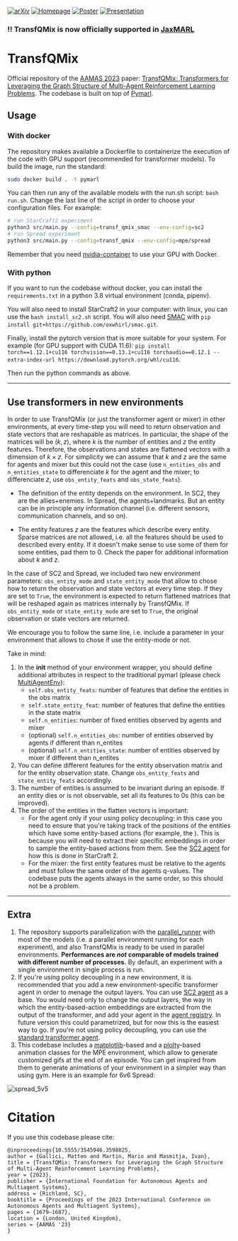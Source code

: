 [![arXiv](https://img.shields.io/badge/arXiv-2301.05334-b31b1b.svg)](https://arxiv.org/abs/2301.05334)
[![Homepage](https://img.shields.io/badge/Project-Homepage-0077B5.svg)](https://mttga.github.io/pymarl_transformers/)
[![Poster](https://img.shields.io/badge/View-Poster-008037.svg)](https://mttga.github.io/pymarl_transformers/poster/index.html)
[![Presentation](https://img.shields.io/badge/View-Presentation-FFD700.svg)](https://mttga.github.io/pymarl_transformers/presentation/index.html)

### ‼️ TransfQMix is now officially supported in [JaxMARL](https://github.com/FLAIROx/JaxMARL/tree/main/baselines/QLearning)

# TransfQMix

Official repository of the [AAMAS 2023](https://aamas2023.soton.ac.uk/) paper: [TransfQMix: Transformers for Leveraging the Graph Structure of
Multi-Agent Reinforcement Learning Problems](https://arxiv.org/abs/2301.05334). The codebase is built on top of [Pymarl](https://github.com/oxwhirl/pymarl). 

## Usage 

### With docker
The repository makes available a Dockerfile to containerize the execution of the code with GPU support (recommended for transformer models). To build the image, run the standard:

```bash
sudo docker build . -t pymarl
```

You can then run any of the available models with the run.sh script: ```bash run.sh```. Change the last line of the script in order to choose your configuration files. For example:

```bash
# run StarCraft2 experiment
python3 src/main.py --config=transf_qmix_smac --env-config=sc2
# run Spread experiment
python3 src/main.py --config=transf_qmix --env-config=mpe/spread
```

Remember that you need [nvidia-container](https://docs.nvidia.com/datacenter/cloud-native/container-toolkit/install-guide.html#installation-guide) to use your GPU with Docker. 

### With python
If you want to run the codebase without docker, you can install the ```requirements.txt``` in a python 3.8 virtual environment (conda, pipenv). 

You will also need to install StarCraft2 in your computer: with linux, you can use the ```bash install_sc2.sh``` script. You will also need [SMAC](https://github.com/oxwhirl/smac.git) with ```pip install git+https://github.com/oxwhirl/smac.git```. 

Finally, install the pytorch version that is more suitable for your system. For example (for GPU support with CUDA 11.6): ```pip install torch==1.12.1+cu116 torchvision==0.13.1+cu116 torchaudio==0.12.1 --extra-index-url https://download.pytorch.org/whl/cu116```.

Then run the python commands as above. 

***

## Use transformers in new environments

In order to use TransfQMix (or just the transformer agent or mixer) in other environments, at every time-step you will need to return observation and state vectors that are reshapable as matrices. In particular, the shape of the matrices will be $(k, z)$, where $k$ is the number of entities and $z$ the entity features. Therefore, the observations and states are flattened vectors with a dimension of $k \times z$. For simplicity we can assume that $k$ and $z$ are the same for agents and mixer but this could not the case (use ```n_entities_obs``` and ```n_entities_state``` to differenciate $k$ for the agent and the mixer; to differenciate $z$, use ```obs_entity_feats``` and ```obs_state_feats```).

- The definition of the entity depends on the environment. In SC2, they are the allies+enemies. In Spread, the agents+landmarks. But an entity can be in principle any information channel (i.e. different sensors, communication channels, and so on). 

- The entity features $z$ are the features which describe every entity. Sparse matrices are not allowed, i.e. all the features should be used to described every entity. If it doesn't make sense to use some of them for some entities, pad them to 0. Check the paper for additional information about $k$ and $z$.

In the case of SC2 and Spread, we included two new environment parameters: ```obs_entity_mode``` and ```state_entity_mode``` that allow to chose how to return the observation and state vectors at every time step. If they are set to ```True```, the environment is expected to return flattened matrices that will be reshaped again as matrices internally by TransfQMix. If ```obs_entity_mode``` or ```state_entity_mode``` are set to ```True```, the original observation or state vectors are returned.

We encourage you to follow the same line, i.e. include a parameter in your environment that allows to chose if use the entity-mode or not. 

Take in mind:
1. In the __init__ method of your environment wrapper, you should define additional attributes in respect to the traditional pymarl (please check [MultiAgentEnv](src/envs/multiagentenv.py)):
    - ```self.obs_entity_feats```: number of features that define the entities in the obs matrix
    - ```self.state_entity_feat```: number of features that define the entities in the state matrix
    - ```self.n_entities```: number of fixed entities observed by agents and mixer
    - (optional) ```self.n_entities_obs```: number of entities observed by agents if different than n_entites
    - (optional) ```self.n_entities_state```: number of entities observed by mixer if different than n_entites
2. You can define different features for the entity observation matrix and for the entity observation state. Change ```obs_entity_feats``` and ```state_entity_feats``` accordingly.
3. The number of entities is assumed to be invariant during an episode. If an entity dies or is not observable, set all its features to 0s (this can be improved). 
4. The order of the entities in the flatten vectors is important:
    - For the agent only if your using policy decoupling: in this case you need to ensure that you're taking track of the positions of the entities which have some entity-based actions (for example, the ). This is because you will need to extract their specific embeddings in order to sample the entity-based actions from them. See the [SC2 agent](src/modules/agents/n_transf_agent_smac.py) for how this is done in StarCraft 2. 
    - For the mixer: the first entity features must be relative to the agents and must follow the same order of the agents q-values. The codebase puts the agents always in the same order, so this should not be a problem. 

***

## Extra

1. The repository supports parallelization with the [parallel_runner](src/runners/parallel_runner.py) with most of the models (i.e. a parallel environment running for each experiment), and also TransfQMix is ready to be used in parallel environments. **Performances are *not* comparable of models trained with different number of processes.** By default, an experiment with a single environment in single process is run. 
2. If you're using policy decoupling in a new environment, it is recommended that you add a new environment-specific transformer agent in order to menage the output layers. You can use [SC2 agent](src/modules/agents/n_transf_agent_smac.py) as a base. You would need only to change the output layers, the way in which the entity-based-action embeddings are extracted from the output of the transformer, and add your agent in the [agent registry](src/modules/agents/__init__.py). In future version this could parametrized, but for now this is the easiest way to go. If you're not using  policy decoupling, you can use the [standard transformer agent](src/modules/agents/n_transf_agent.py).
3. This codebase includes a [matplotlib](src/envs/mpe/animate/pyplot_animator.py)-based and a [plolty](src/envs/mpe/animate/plotly_animator.py)-based animation classes for the MPE environment, which allow to generate customized gifs at the end of an episode. You can get inspired from them to generate animations of your environment in a simpler way than using gym. Here is an example for 6v6 Spread:

![spread_5v5](https://s9.gifyu.com/images/animation_5v5.gif)

# Citation
If you use this codebase please cite:

```
@inproceedings{10.5555/3545946.3598825,
author = {Gallici, Matteo and Martin, Mario and Masmitja, Ivan},
title = {TransfQMix: Transformers for Leveraging the Graph Structure of Multi-Agent Reinforcement Learning Problems},
year = {2023},
publisher = {International Foundation for Autonomous Agents and Multiagent Systems},
address = {Richland, SC},
booktitle = {Proceedings of the 2023 International Conference on Autonomous Agents and Multiagent Systems},
pages = {1679–1687},
location = {London, United Kingdom},
series = {AAMAS '23}
}
```
